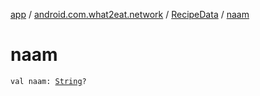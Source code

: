 [app](../../index.md) / [android.com.what2eat.network](../index.md) / [RecipeData](index.md) / [naam](./naam.md)

# naam

`val naam: `[`String`](https://kotlinlang.org/api/latest/jvm/stdlib/kotlin/-string/index.html)`?`